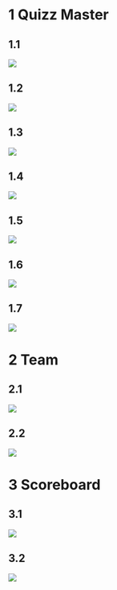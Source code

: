 [qmcategories1]: wireframes/QMCategories1.png
[qmcategories2]: wireframes/QMCategories2.png
[qmguesses2]: wireframes/QMGuesses2.png
[qmguesses]: wireframes/QMGuesses.png
[qmhome]: wireframes/QMHome.png
[qmquestions]: wireframes/QMQuestions.png
[qmteams]: wireframes/QMTeams.png
[scoreboardquestionended]: wireframes/ScoreboardQuestionEnded.png
[scoreboardquestionongoing]: wireframes/ScoreboardQuestionOngoing.png
[teamanswerquestion]: wireframes/TeamAnswerQuestion.png
[teamjoinroom]: wireframes/TeamJoinRoom.png

# 1 Quizz Master

## 1.1

![][qmhome]

## 1.2

![][qmteams]

## 1.3

![][qmcategories1]

## 1.4

![][qmcategories2]

## 1.5

![][qmquestions]

## 1.6

![][qmguesses]

## 1.7

![][qmguesses2]

# 2 Team

## 2.1

![][teamjoinroom]

## 2.2

![][teamanswerquestion]

# 3 Scoreboard

## 3.1

![][scoreboardquestionongoing]

## 3.2

![][scoreboardquestionended]

